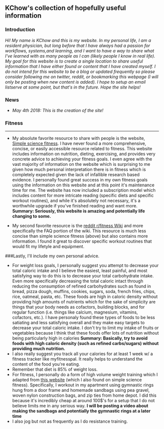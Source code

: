 ## KChow's collection of hopefully useful information

### Introduction
*Hi! My name is KChow and this is my website. In my personal life, I am a resident physician, but long before that I have always had a passion for workflows, systems,and  learning, and I want to have a way to share what I've learned with as many people as I can (likely people I know in real life). My goal for this website is to create a single location to share useful information that I have either found or content that I have created myself. I do not intend for this website to be a blog or updated frequently so please consider following me on twitter, reddit, or bookmarking this webpage (I will only be posting when new content is added). I hope to setup an email listserve at some point, but that's in the future. Hope the site helps!*

### News
- *May 4th 2018: This is the creation of the site!*


### Fitness

---
* My absolute favorite resource to share with people is the website, [Simple science fitness](https://ss.fitness/). I have never found a more comprehensive, concise, or easily accessible resource related to fitness. This website includes information on nutrition, dieting, exercising, and provides very concrete advice to achieving your fitness goals. I even agree with the vast majority of information on the website which is surprising to me given how much personal interpretation there is in fitness which is completely expected given the lack of infallible research based evidence. I personally found great success in my own fitness goals using the information on this website and at this point it's maintenance time for me. The website has now included a subscription model which includes content for more intricate reading (specific diets and specific workout routines), and while it's absolutely not necessary, it's a worthwhile upgrade if you've finished reading and want more. **Summary: Seriously, this website is amazing and potentially life changing to some.**

* My second favorite resource is the [reddit r/fitness Wiki](https://www.reddit.com/r/Fitness/wiki/index) and more specifically the FAQ portion of the wiki. This resource is much less concise than simple science fitness (above) but also contains more information. I found it great to discover specific workout routines that would fit my lifetyle and equipment.

###Lastly, I'll include my own personal advice.

  * For weight loss goals, I personally suggest you attempt to decrease your total caloric intake and I believe the easiest, least painful, and most satisfying way to do this is to decrease your total carbohydrate intake. Even more specifically decreasing the total caloric intact through reducing the consumption of refined carbohydrates such as found in bread, pizza dough, muffins, cookies, sugars, soda, french fries, chips, rice, oatmeal, pasta, etc. These foods are high in caloric density without providing high amounts of nutrients which for the sake of simplicity are things that your body needs as cofactors, building blocks, and for regular function (i.e. things like calcium, magnesium, vitamins, cofactors, etc.). I have personaly found these types of foods to be less satiating and less satisfying overall and they make easy targets to decrease your total caloric intake. I don't try to limit my intake of fruits or vegetables because I think that these foods offer lots of nutrition without being particularly high in calories **Summary: Basically, try to avoid foods with high caloric density (such as refined carbs/sugars) without providing much nutrition.**
  * I also really suggest you track all your calories for at least 1 week w/ a fitness tracker like myfitnesspal. It really helps to understand the content of the food you're eating.
  * Remember that diet is 85% of weight loss.
  *  For fitness, I personally do a form of high volume weight training which I adapted from [this website](http://www.muscleandstrength.com/articles/german-volume-training-for-shocking-muscle-growth.html) (which I also found on simple science fitness). Specifically, I workout in my apartment using gymnastic rings hung from a door frame and homemade sandbags using pea gravel, woven nylon construction bags, and zip ties from home depot. I did this because it's incredibly cheap at around 100$'s for a setup that I do not believe limits me in any serious way. **I will be posting a video about making the sandbags and potentially the gymnastic rings at a later time**
  * I also jog but not as frequently as I do resistance training.
